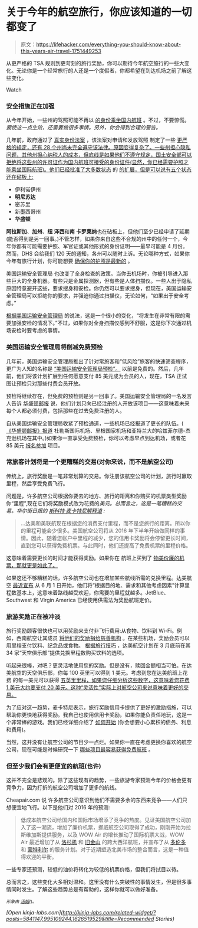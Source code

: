 # 关于今年的航空旅行，你应该知道的一切都变了

> 原文：<https://lifehacker.com/everything-you-should-know-about-this-years-air-travel-1751449253>

从更严格的 TSA 规则到更苛刻的旅行奖励，你可以期待今年航空旅行的一些大变化。无论你是一个经常旅行的人还是一个度假者，你都希望在到达机场之前了解这些变化。

Watch

### 安全措施正在加强

从今年开始，一些州的驾照可能不再以 [的身份乘坐国内航班](http://consumerist.com/2015/12/28/residents-in-nine-states-could-need-a-second-form-of-id-to-pass-through-airport-security-next-year/) 。不过，不要惊慌。*要使这一点生效，还需要做很多事情。另外，你会得到合理的警告。*

几年前，政府通过了 [真实身份法案](http://www.dhs.gov/real-id-public-faqs) ，该法案对申请和发放驾照 制定了一些 [更严格的规定，还有 28 个州尚未完全遵守该法律。原因变得复杂了。一些州担心隐私问题，其他州担心纳税人的成本，但底线是如果他们不遵守规定，国土安全部可以拒绝将这些州的许可证作为国内航班可接受的身份证件(显然，你已经需要护照才能乘坐国际航班)。他们已经批准了大多数状态](http://paleofuture.gizmodo.com/no-real-id-is-not-a-national-id-card-1491604055) 的 [的扩展，但是可以说有五个状态还在砧板上:](http://money.cnn.com/2015/12/28/technology/passport-drivers-license-airplane/index.html?sr=nfCNN123115passport-drivers-license-airplane0603PMStory)

*   伊利诺伊州
*   **明尼苏达**
*   密苏里
*   新墨西哥州
*   **华盛顿**

**阿拉斯加**、**加州**、**纽** **泽西**和**南** **卡罗莱纳**也在砧板上，但他们至少已经申请了延期(能否得到是另一回事。)不管怎样，如果你来自这些不合规的州中的任何一个，今年你都有可能需要护照、军官证或其他形式的身份证明——最早可能是 4 月份。然而，DHS 会给我们 120 天的通知，各州可以随时上诉。无论哪种方式，如果你今年有旅行计划，你可能想要 [确保你的护照是最新的](https://lifehacker.com/the-travel-documents-you-need-to-get-in-order-and-when-1586319668) 。

美国运输安全管理局 也改变了全身检查的政策。当你去机场时，你被引导进入那些巨大的全身机器。有些只是金属探测器，但有些是人体扫描仪。一些人出于隐私原因特意避开这些，要求搜身和安检。你仍然可以要求搜身，但现在，美国运输安全管理局可以拒绝你的要求，并强迫你通过扫描仪，无论如何，“如果出于安全考虑。”

[根据美国运输安全管理局](http://www.latimes.com/business/la-fi-tsa-changes-policy-20151228-story.html) 的说法，这是一个很小的变化，“将发生在非常有限的需要加强安检的情况下。”不过，如果你对全身扫描仪感到不舒服，这是你下次通过机场安检时要考虑的事情。

### 美国运输安全管理局将削减免费预检

几年前，美国运输安全管理局推出了针对常旅客和“低风险”旅客的快速筛查程序，更广为人知的名称是 [“美国运输安全管理局预检”。](https://lifehacker.com/tsa-pre-open-to-all-breeze-through-airport-security-fo-1567274913) 以前是免费的。然后，几年前，他们将该计划扩展到任何愿意支付 85 美元成为会员的人，现在，TSA 正试图让预检只对那些付费会员开放。

预检将继续存在，但免费的预检则是另一回事了。美国运输安全管理局的一名发言人告诉 [华盛顿邮报](https://www.washingtonpost.com/news/dr-gridlock/wp/2015/10/29/no-more-cutting-the-line-at-tsa-screening/) 说，他们计划只向已经注册的人开放该项目——这意味着未来每个人都必须付费，包括那些在过去免费注册的人。

自从美国运输安全管理局收紧了预检通道，一些机场已经报道了更长的队伍。( [《华盛顿邮报》报道](https://www.washingtonpost.com/news/dr-gridlock/wp/2015/10/29/no-more-cutting-the-line-at-tsa-screening/) 杜勒斯国际机场、里根国家机场和亚特兰大的哈兹菲尔德-杰克逊机场在其中。)如果你一直享受免费预检，你可以考虑早点到达机场，或者花 85 美元 [报名参加](https://lifehacker.com/tsa-pre-open-to-all-breeze-through-airport-security-fo-1567274913) 项目。

### 常旅客计划将是一个更糟糕的交易(对你来说，而不是航空公司)

传统上，旅行奖励是一笔非常划算的交易。你注册该航空公司的计划，旅行时赢取里程，然后享受免费飞行。

问题是，许多航空公司根据你要去的地方、旅行的距离和你购买的机票类型奖励你“里程”,现在它们将奖励模式改为花费的*美元。总而言之，这是一笔糟糕的交易。华尔街日报的 [斯科特·麦卡特尼解释道](http://www.wsj.com/podcasts/mccartney-time-to-rethink-airline-credit-cards/313EAB7C-4F78-4024-A533-694D1C74AAD1.html) :*

> ...达美和美联航现在根据您的消费支付里程，而不是您旅行的距离。所以你的里程可能会少很多。美国航空公司将从 2016 年下半年开始做同样的事情。因此，随着您帐户中里程的减少，您的信用卡奖励将会停留更长时间，直到您可以获得免费机票。与此同时，他们还提高了免费机票的里程价格。

这意味着需要更长的时间才能获得奖励。如果你在 航班上买到了 [物美价廉的机票，那就更是如此了。](https://lifehacker.com/most-popular-cheap-travel-booking-site-google-flights-1715015133)

如果这还不够糟糕的话，许多航空公司也在增加某些航线所需的兑换里程。达美航空 [最近宣布](http://www.delta.com/content/www/en_US/skymiles/news-and-updates.html?MkCpgn=EM_MKTG_TNUP_A01B_SM_PR_150714_AA005933_P0_PRI) 从 6 月 1 日开始，他们将“根据目的地、需求和其他考虑因素”计算里程数基本上，这意味着路线越受欢迎，你需要的里程就越多。JetBlue、Southwest 和 Virgin America 已经使用供需法为奖励航班定价。

### 旅游奖励正在被冲淡

旅行奖励顾客很快也可以用奖励来支付非飞行费用:从食物、饮料到 Wi-Fi。例如，西南航空让其成员 [将他们的奖励捐给慈善机构](http://money.cnn.com/news/newsfeeds/articles/globenewswire/6115179.htm) 。在某些机场，奖励会员可以用里程支付饮料、纪念品或食物。 [根据旅行技巧](http://travelskills.com/2015/12/23/new-delta-sky-club-option-buy-top-shelf-drinks-with-miles/) ，达美航空计划在 3 月底前在其 34 家“天空俱乐部”提供兑换里程数购买饮料的选项。

听起来很棒，对吧？更灵活地使用您的奖励。但是没有，赎回金额相当可怕。在达美航空的天空俱乐部，你每 100 英里可以得到 1 美元。考虑到您在达美航班上花费 的每一美元可以获得 [五英里里程，如果您仔细分析这些数字，这意味着您花费 1 美元大约要支付 20 美元。这种“灵活性”实际上对航空公司来说意味着更好的交易。](http://www.delta.com/content/www/en_US/skymiles/2015-skymiles-program.html)

为了应对这一趋势，麦卡特尼表示，旅行奖励信用卡提供了更好的激励措施，可以帮助你更快地获得奖励。我自己也使用信用卡奖励，如果你能负责任地玩，这是一个非常棒的游戏。我们已经详细介绍了 [如何开始](http://twocents.lifehacker.com/how-to-pick-and-manage-credit-cards-for-the-best-trav-1612445323) (你会想要小心累积的债务、利息和费用)。

当然，这并没有让航空公司的节目少一点烂。如果你一直在考虑更换你喜欢的航空公司，现在可能是时候研究一下 [哪些项目最容易获得免费航班](https://twocents.lifehacker.com/the-best-airline-and-hotel-travel-rewards-programs-1722132196) 。

### 但至少我们会有更便宜的航班(也许)

这并不完全是悲观的。除了这些现有的趋势，一些旅游专家预测今年的价格会更有竞争力，因为打折的航空公司增加了更多的航线。

Cheapair.com 说 许多航空公司意识到他们不需要多余的东西来竞争——人们只想便宜地飞行。以下是他们对 2016 年的预测:

> 低成本航空公司给国内和国际市场增添了竞争的热度。见证美国航空公司加入了这一潮流，增加了廉价机票，挪威航空公司取得了成功，刚刚开始为拉斯维加斯提供服务，以及 WOW Air 的增长推动了国际机票大战，WOW Air 最近增加了从 [洛杉机](http://www.cheapflights.com/flights-to-los-angeles) 和 [旧金山](http://www.cheapflights.com/flights-to-san-francisco) 的跨大西洋航班，并宣布了从 [多伦多](http://www.cheapflights.com/flights-to-toronto) 和 [蒙特利尔](http://www.cheapflights.com/flights-to-toronto) 的服务计划。对于近期塑造北美市场的整合而言，这是一种值得欢迎的平衡。

一些专家还预测，较低的油价将转化为较低的机票价格，但我们将拭目以待。

总而言之，这些变化大多相对温和。这里没有什么突破性的事情发生，但是很多事情同时发生。了解这些趋势总是有帮助的，这样你就可以做好准备。

<small>*形象由*</small> [<small>*汤姆*</small>](http://www.shutterstock.com/gallery-572953p1.html)<small>*(*</small>[<small></small>](http://www.shutterstock.com)*<small>*)。*</small>*

*[Open *kinja-labs.com*](http://kinja-labs.com/related-widget/?posts=5841147,995109244,1626519529&title=Recommended Stories)*